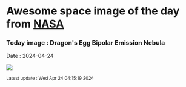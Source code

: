 
# Awesome space image of the day from [NASA](https://api.nasa.gov/)

### Today image : Dragon's Egg Bipolar Emission Nebula
Date : 2024-04-24

![](https://apod.nasa.gov/apod/image/2404/DragonsEgg_Prangley_960.jpg)

<small>Latest update : Wed Apr 24 04:15:19 2024</small>
        